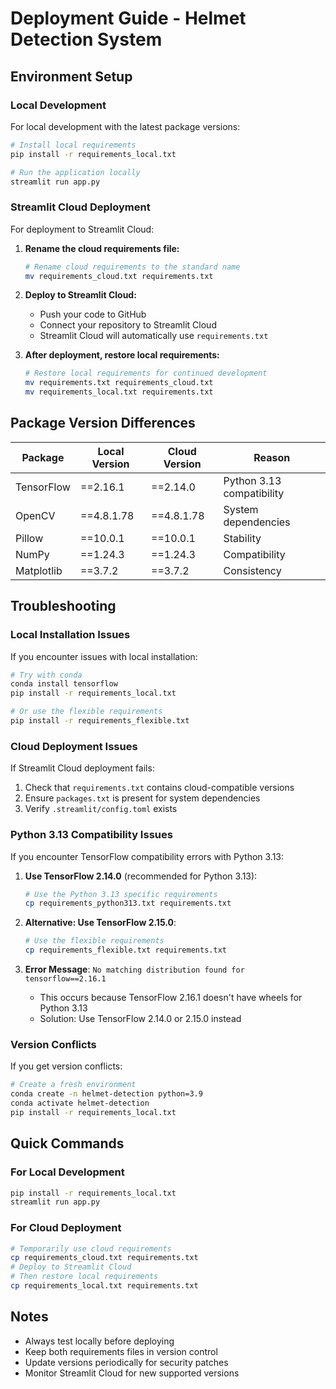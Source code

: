 # Deployment Guide - Helmet Detection System

## Environment Setup

### Local Development

For local development with the latest package versions:

```bash
# Install local requirements
pip install -r requirements_local.txt

# Run the application locally
streamlit run app.py
```

### Streamlit Cloud Deployment

For deployment to Streamlit Cloud:

1. **Rename the cloud requirements file:**

   ```bash
   # Rename cloud requirements to the standard name
   mv requirements_cloud.txt requirements.txt
   ```

2. **Deploy to Streamlit Cloud:**

   - Push your code to GitHub
   - Connect your repository to Streamlit Cloud
   - Streamlit Cloud will automatically use `requirements.txt`

3. **After deployment, restore local requirements:**
   ```bash
   # Restore local requirements for continued development
   mv requirements.txt requirements_cloud.txt
   mv requirements_local.txt requirements.txt
   ```

## Package Version Differences

| Package    | Local Version | Cloud Version | Reason                    |
| ---------- | ------------- | ------------- | ------------------------- |
| TensorFlow | ==2.16.1      | ==2.14.0      | Python 3.13 compatibility |
| OpenCV     | ==4.8.1.78    | ==4.8.1.78    | System dependencies       |
| Pillow     | ==10.0.1      | ==10.0.1      | Stability                 |
| NumPy      | ==1.24.3      | ==1.24.3      | Compatibility             |
| Matplotlib | ==3.7.2       | ==3.7.2       | Consistency               |

## Troubleshooting

### Local Installation Issues

If you encounter issues with local installation:

```bash
# Try with conda
conda install tensorflow
pip install -r requirements_local.txt

# Or use the flexible requirements
pip install -r requirements_flexible.txt
```

### Cloud Deployment Issues

If Streamlit Cloud deployment fails:

1. Check that `requirements.txt` contains cloud-compatible versions
2. Ensure `packages.txt` is present for system dependencies
3. Verify `.streamlit/config.toml` exists

### Python 3.13 Compatibility Issues

If you encounter TensorFlow compatibility errors with Python 3.13:

1. **Use TensorFlow 2.14.0** (recommended for Python 3.13):

   ```bash
   # Use the Python 3.13 specific requirements
   cp requirements_python313.txt requirements.txt
   ```

2. **Alternative: Use TensorFlow 2.15.0**:

   ```bash
   # Use the flexible requirements
   cp requirements_flexible.txt requirements.txt
   ```

3. **Error Message**: `No matching distribution found for tensorflow==2.16.1`
   - This occurs because TensorFlow 2.16.1 doesn't have wheels for Python 3.13
   - Solution: Use TensorFlow 2.14.0 or 2.15.0 instead

### Version Conflicts

If you get version conflicts:

```bash
# Create a fresh environment
conda create -n helmet-detection python=3.9
conda activate helmet-detection
pip install -r requirements_local.txt
```

## Quick Commands

### For Local Development

```bash
pip install -r requirements_local.txt
streamlit run app.py
```

### For Cloud Deployment

```bash
# Temporarily use cloud requirements
cp requirements_cloud.txt requirements.txt
# Deploy to Streamlit Cloud
# Then restore local requirements
cp requirements_local.txt requirements.txt
```

## Notes

- Always test locally before deploying
- Keep both requirements files in version control
- Update versions periodically for security patches
- Monitor Streamlit Cloud for new supported versions
